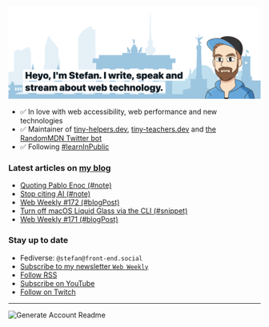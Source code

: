 <img alt="Heyo, I'm Stefan. I write and speak about web technology." src="https://raw.githubusercontent.com/stefanjudis/stefanjudis/main/screenshot.png">

- ✅ In love with web accessibility, web performance and new technologies
- ✅ Maintainer of [tiny-helpers.dev](https://tiny-helpers.dev), [tiny-teachers.dev](https://tiny-teachers.dev/) and [the RandomMDN Twitter bot](https://twitter.com/randomMDN)
- ✅ Following [#learnInPublic](https://www.stefanjudis.com/today-i-learned/)
### Latest articles on [my blog](https://www.stefanjudis.com)

<!-- BLOG-POST-LIST:START -->
- [Quoting Pablo Enoc &lpar;#note&rpar;](https://www.stefanjudis.com/notes/quoting-pablo-enoc/)
- [Stop citing AI &lpar;#note&rpar;](https://www.stefanjudis.com/notes/stop-citing-ai/)
- [Web Weekly #172 &lpar;#blogPost&rpar;](https://www.stefanjudis.com/blog/web-weekly-172/)
- [Turn off macOS Liquid Glass via the CLI &lpar;#snippet&rpar;](https://www.stefanjudis.com/snippets/turn-off-macos-liquid-glass-via-the-cli/)
- [Web Weekly #171 &lpar;#blogPost&rpar;](https://www.stefanjudis.com/blog/web-weekly-171/)
<!-- BLOG-POST-LIST:END -->

### Stay up to date

- Fediverse: `@stefan@front-end.social`
- [Subscribe to my newsletter `Web Weekly`](https://webweekly.email/)
- [Follow RSS](https://www.stefanjudis.com/feeds/)
- [Subscribe on YouTube](https://youtube.com/c/stefanjudis)
- [Follow on Twitch](https://www.twitch.tv/stefanjudis)

---

![Generate Account Readme](https://github.com/stefanjudis/stefanjudis/workflows/Generate%20Account%20Readme/badge.svg)
